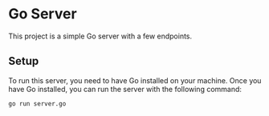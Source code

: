 # Go Server

This project is a simple Go server with a few endpoints.

## Setup

To run this server, you need to have Go installed on your machine. Once you have Go installed, you can run the server with the following command:

```bash
go run server.go
```
